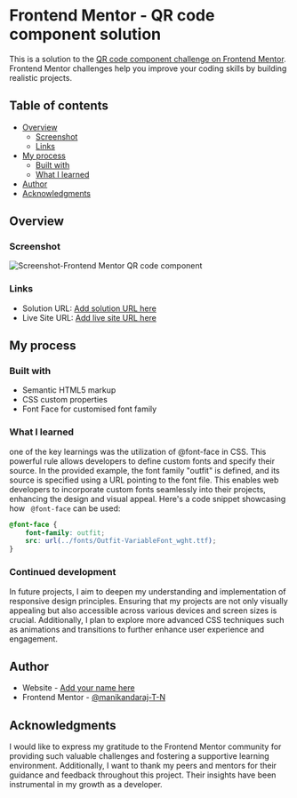 # Frontend Mentor - QR code component solution

This is a solution to the [QR code component challenge on Frontend Mentor](https://www.frontendmentor.io/challenges/qr-code-component-iux_sIO_H). Frontend Mentor challenges help you improve your coding skills by building realistic projects. 

## Table of contents

- [Overview](#overview)
  - [Screenshot](#screenshot)
  - [Links](#links)
- [My process](#my-process)
  - [Built with](#built-with)
  - [What I learned](#what-i-learned)
- [Author](#author)
- [Acknowledgments](#acknowledgments)

## Overview

### Screenshot


![Screenshot-Frontend Mentor QR code component](https://github.com/manikandaraj-T-N/QR-code-component/assets/93505267/efee63f9-b943-4b40-9c34-29131a9084d8)

### Links

- Solution URL: [Add solution URL here](https://your-solution-url.com)
- Live Site URL: [Add live site URL here](https://your-live-site-url.com)

## My process

### Built with

- Semantic HTML5 markup
- CSS custom properties
- Font Face for customised font family

### What I learned

one of the key learnings was the utilization of @font-face in CSS. This powerful rule allows developers to define custom fonts and specify their source. In the provided example, the font family "outfit" is defined, and its source is specified using a URL pointing to the font file. This enables web developers to incorporate custom fonts seamlessly into their projects, enhancing the design and visual appeal. Here's a code snippet showcasing how ``` @font-face``` can be used:
```css
@font-face {
    font-family: outfit;
    src: url(../fonts/Outfit-VariableFont_wght.ttf);
}
```

### Continued development

In future projects, I aim to deepen my understanding and implementation of responsive design principles. Ensuring that my projects are not only visually appealing but also accessible across various devices and screen sizes is crucial. Additionally, I plan to explore more advanced CSS techniques such as animations and transitions to further enhance user experience and engagement.

## Author

- Website - [Add your name here](https://www.your-site.com)
- Frontend Mentor - [@manikandaraj-T-N](https://www.frontendmentor.io/profile/manikandaraj-T-N)

## Acknowledgments

I would like to express my gratitude to the Frontend Mentor community for providing such valuable challenges and fostering a supportive learning environment. Additionally, I want to thank my peers and mentors for their guidance and feedback throughout this project. Their insights have been instrumental in my growth as a developer.
